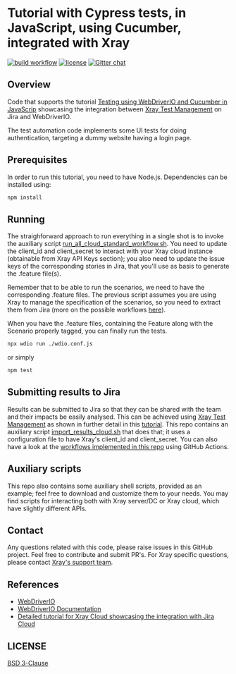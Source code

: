 # Tutorial with Cypress tests, in JavaScript, using Cucumber, integrated with Xray

[![build workflow](https://github.com/Xray-App/tutorial-js-webdriverio-cucumber/actions/workflows/main-cloud.yml/badge.svg)](https://github.com/Xray-App/tutorial-js-webdriverio-cucumber/actions/workflows/main-cloud.yml)
[![license](https://img.shields.io/badge/License-BSD%203--Clause-green.svg)](https://opensource.org/licenses/BSD-3-Clause)
[![Gitter chat](https://badges.gitter.im/gitterHQ/gitter.png)](https://gitter.im/Xray-App/community)

## Overview

Code that supports the tutorial [Testing using WebDriverIO and Cucumber in JavaScrip](https://docs.getxray.app/display/XRAYCLOUD/Testing+using+WebDriverIO+and+Cucumber+in+JavaScript) showcasing the integration between [Xray Test Management](https://www.getxray.app/) on Jira and WebDriverIO.

The test automation code implements some UI tests for doing authentication, targeting a dummy website having a login page.

## Prerequisites

In order to run this tutorial, you need to have Node.js.
Dependencies can be installed using:

```bash
npm install
```

## Running

The straighforward approach to run everything in a single shot is to invoke the auxiliary script [run_all_cloud_standard_workflow.sh](run_all_cloud_standard_workflow.sh).
You need to update the client_id and client_secret to interact with your Xray cloud instance (obtainable from Xray API Keys section); you also need to update the issue keys of the corresponding stories in Jira, that you'll use as basis to generate the .feature file(s).

Remember that to be able to run the scenarios, we need to have the corresponding .feature files. The previous script assumes you are using Xray to manage the specification of the scenarios, so you need to extract them from Jira (more on the possible workflows [here](https://docs.getxray.app/pages/viewpage.action?pageId=31622264)).

When you have the .feature files, containing the Feature along with the Scenario properly tagged, you can finally run the tests.

```bash
npx wdio run ./wdio.conf.js
```

or simply

```bash
npm test
```

## Submitting results to Jira

Results can be submitted to Jira so that they can be shared with the team and their impacts be easily analysed.
This can be achieved using [Xray Test Management](https://www.getxray.app/) as shown in further detail in this [tutorial](https://docs.getxray.app/pages/viewpage.action?pageId=76982913).
This repo contains an auxiliary script [import_results_cloud.sh](import_results_cloud.sh) that does that; it uses a configuration file to have Xray's client_id and client_secret.
You can also have a look at the [workflows implemented in this repo](.github/workflows) using GitHub Actions.


## Auxiliary scripts

This repo also contains some auxiliary shell scripts, provided as an example; feel free to download and customize them to your needs.
You may find scripts for interacting both with Xray server/DC or Xray cloud, which have slightly different APIs.


## Contact

Any questions related with this code, please raise issues in this GitHub project. Feel free to contribute and submit PR's.
For Xray specific questions, please contact [Xray's support team](https://jira.xpand-it.com/servicedesk/customer/portal/2).

## References

- [WebDriverIO](https://webdriver.io/)
- [WebDriverIO Documentation](https://webdriver.io/docs/what-is-webdriverio)
- [Detailed tutorial for Xray Cloud showcasing the integration with Jira Cloud](https://docs.getxray.app/display/XRAYCLOUD/Testing+using+WebDriverIO+and+Cucumber+in+JavaScript)


## LICENSE

[BSD 3-Clause](LICENSE)

